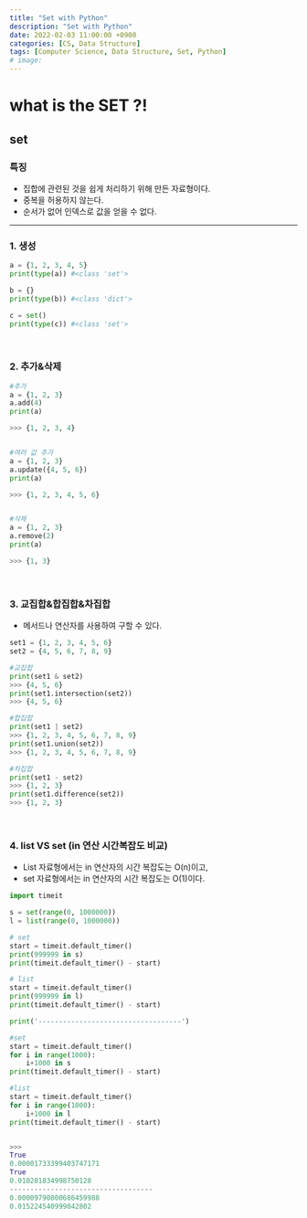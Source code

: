 ```yaml
---
title: "Set with Python"
description: "Set with Python"
date: 2022-02-03 11:00:00 +0900
categories: [CS, Data Structure]
tags: [Computer Science, Data Structure, Set, Python]
# image: 
---
```

# what is the SET ?!

## set

### 특징

- 집합에 관련된 것을 쉽게 처리하기 위해 만든 자료형이다.
- 중복을 허용하지 않는다.
- 순서가 없어 인덱스로 값을 얻을 수 없다.
-----

### 1. 생성 
```python
a = {1, 2, 3, 4, 5}
print(type(a)) #<class 'set'>

b = {}
print(type(b)) #<class 'dict'>

c = set()
print(type(c)) #<class 'set'>
```

<br>

### 2. 추가&삭제
```python
#추가
a = {1, 2, 3}
a.add(4)
print(a)

>>> {1, 2, 3, 4}


#여러 값 추가
a = {1, 2, 3}
a.update({4, 5, 6})
print(a)

>>> {1, 2, 3, 4, 5, 6}


#삭제
a = {1, 2, 3}
a.remove(2)
print(a)

>>> {1, 3}
```

<br>

### 3. 교집합&합집합&차집합
- 메서드나 연산자를 사용하여 구할 수 있다.

```python
set1 = {1, 2, 3, 4, 5, 6}
set2 = {4, 5, 6, 7, 8, 9}

#교집합
print(set1 & set2)
>>> {4, 5, 6}
print(set1.intersection(set2))
>>> {4, 5, 6}

#합집합
print(set1 | set2)
>>> {1, 2, 3, 4, 5, 6, 7, 8, 9}
print(set1.union(set2))
>>> {1, 2, 3, 4, 5, 6, 7, 8, 9}

#차집합
print(set1 - set2)
>>> {1, 2, 3}
print(set1.difference(set2))
>>> {1, 2, 3}
```

<br>

### 4. list VS set (in 연산 시간복잡도 비교)

- List 자료형에서는 in 연산자의 시간 복잡도는 O(n)이고,
- set 자료형에서는 in 연산자의 시간 복잡도는 O(1)이다.

```python
import timeit

s = set(range(0, 1000000))
l = list(range(0, 1000000))

# set
start = timeit.default_timer()
print(999999 in s)
print(timeit.default_timer() - start) 

# list
start = timeit.default_timer()
print(999999 in l)
print(timeit.default_timer() - start)  

print('-----------------------------------')

#set
start = timeit.default_timer()
for i in range(1000):
    i+1000 in s
print(timeit.default_timer() - start) 

#list 
start = timeit.default_timer()
for i in range(1000):
    i+1000 in l
print(timeit.default_timer() - start) 


>>>
True
0.00001733399403747171
True
0.010281834998750128
-----------------------------------
0.00009790800686459988
0.015224540999042802
```